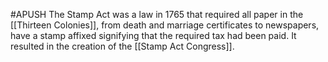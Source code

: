 #APUSH 
The Stamp Act was a law in 1765  that required all paper in the [[Thirteen Colonies]], from death and marriage certificates to newspapers, have a stamp affixed signifying that the required tax had been paid. It resulted in the creation of the [[Stamp Act Congress]].